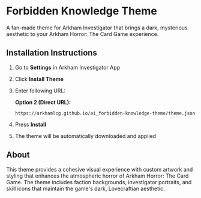 # Forbidden Knowledge Theme

A fan-made theme for Arkham Investigator that brings a dark, mysterious aesthetic to your Arkham Horror: The Card Game experience.

## Installation Instructions

1. Go to **Settings** in Arkham Investigator App
2. Click **Install Theme**
3. Enter following URL:

   **Option 2 (Direct URL):**
   ```
   https://arkhamlcg.github.io/ai_forbidden-knowledge-theme/theme.json
   ```
4. Press **Install**
5. The theme will be automatically downloaded and applied

## About

This theme provides a cohesive visual experience with custom artwork and styling that enhances the atmospheric horror of Arkham Horror: The Card Game. The theme includes faction backgrounds, investigator portraits, and skill icons that maintain the game's dark, Lovecraftian aesthetic.
